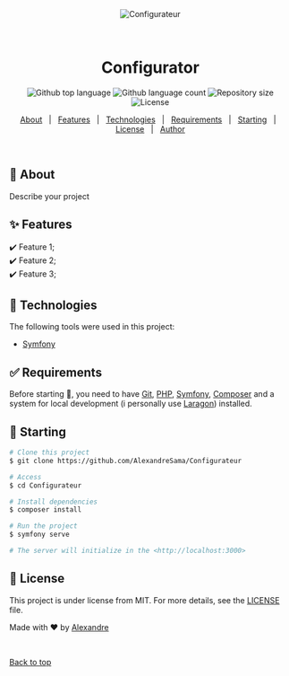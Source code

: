 <div align="center" id="top"> 
  <img src="./.github/app.gif" alt="Configurateur" />

  &#xa0;

  <!-- <a href="https://Configurateur.netlify.app">Demo</a> -->
</div>

<h1 align="center">Configurator</h1>

<p align="center">
  <img alt="Github top language" src="https://img.shields.io/github/languages/top/AlexandreSama/Configurateur?color=56BEB8">

  <img alt="Github language count" src="https://img.shields.io/github/languages/count/AlexandreSama/Configurateur?color=56BEB8">

  <img alt="Repository size" src="https://img.shields.io/github/repo-size/AlexandreSama/Configurateur?color=56BEB8">

  <img alt="License" src="https://img.shields.io/github/license/AlexandreSama/Configurateur?color=56BEB8">

  <!-- <img alt="Github issues" src="https://img.shields.io/github/issues/AlexandreSama/patouuuwebsite?color=56BEB8" /> -->

  <!-- <img alt="Github forks" src="https://img.shields.io/github/forks/AlexandreSama/patouuuwebsite?color=56BEB8" /> -->

  <!-- <img alt="Github stars" src="https://img.shields.io/github/stars/AlexandreSama/patouuuwebsite?color=56BEB8" /> -->
</p>

<!-- Status -->

<!-- <h4 align="center"> 
	🚧  PatouuuWebsite 🚀 Under construction...  🚧
</h4> 

<hr> -->

<p align="center">
  <a href="#dart-about">About</a> &#xa0; | &#xa0; 
  <a href="#sparkles-features">Features</a> &#xa0; | &#xa0;
  <a href="#rocket-technologies">Technologies</a> &#xa0; | &#xa0;
  <a href="#white_check_mark-requirements">Requirements</a> &#xa0; | &#xa0;
  <a href="#checkered_flag-starting">Starting</a> &#xa0; | &#xa0;
  <a href="#memo-license">License</a> &#xa0; | &#xa0;
  <a href="https://github.com/AlexandreSama" target="_blank">Author</a>
</p>

<br>

## :dart: About ##

Describe your project

## :sparkles: Features ##

:heavy_check_mark: Feature 1;\
:heavy_check_mark: Feature 2;\
:heavy_check_mark: Feature 3;

## :rocket: Technologies ##

The following tools were used in this project:

- [Symfony](https://symfony.com/)

## :white_check_mark: Requirements ##

Before starting :checkered_flag:, you need to have [Git](https://git-scm.com), [PHP](https://nodejs.org/en/), [Symfony](https://symfony.com/), [Composer](https://getcomposer.org/) and a system for local development (i personally use [Laragon](https://laragon.org/)) installed.

## :checkered_flag: Starting ##

```bash
# Clone this project
$ git clone https://github.com/AlexandreSama/Configurateur

# Access
$ cd Configurateur

# Install dependencies
$ composer install

# Run the project
$ symfony serve

# The server will initialize in the <http://localhost:3000>
```

## :memo: License ##

This project is under license from MIT. For more details, see the [LICENSE](LICENSE.md) file.


Made with :heart: by <a href="https://github.com/AlexandreSama" target="_blank">Alexandre</a>

&#xa0;

<a href="#top">Back to top</a>
